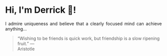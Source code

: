 # Hi, I'm Derrick 👋!
<p align="justify">I admire uniqueness and believe that a clearly focused mind can achieve anything...</p> 
<!-- #quote-start -->
<blockquote>&ldquo;Wishing to be friends is quick work, but friendship is a slow ripening fruit.&rdquo; &mdash; <footer>Aristotle</footer></blockquote>
<!-- #quote-end -->
